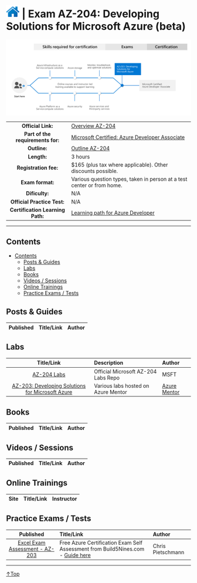 # [![Home](/img/home.png)](certifications.md "Overview Certifications") | Exam AZ-204: Developing Solutions for Microsoft Azure (beta)
![Cert](/img/az-204.png)

|                                   |                                                                                                                         |
| :-------------------------------: | :---------------------------------------------------------------------------------------------------------------------- |
|        **Official Link:**         | [Overview AZ-204](https://docs.microsoft.com/en-us/learn/certifications/exams/AZ-204)                                   |
| **Part of the requirements for:** | [Microsoft Certified: Azure Developer Associate](https://docs.microsoft.com/en-us/learn/certifications/azure-developer) |
|           **Outline:**            | [Outline AZ-204](https://query.prod.cms.rt.microsoft.com/cms/api/am/binary/RE4oZ7B)                                     |
|            **Length:**            | 3 hours                                                                                                                 |
|       **Registration fee:**       | $165 (plus tax where applicable).  Other discounts possible.                                                            |
|         **Exam format:**          | Various question types, taken in person at a test center or from home.                                                  |
|          **Dificulty:**           | N/A                                                                                                                     |
|    **Official Practice Test:**    | N/A                                                                                                                     |
| **Certification Learning Path:**  | [Learning path for Azure Developer](https://query.prod.cms.rt.microsoft.com/cms/api/am/binary/RWtQqM)                   |


___

## Contents
- [Contents](#contents)
    - [Posts & Guides](#posts-&-guides)
    - [Labs](#labs)
    - [Books](#books)
    - [Videos / Sessions](#videos-/-sessions)
    - [Online Trainings](#online-trainings)
    - [Practice Exams / Tests](#practice-exams-/-tests)


## Posts & Guides
| Published | Title/Link | Author |
| :-------: | :--------- | :----- |



## Labs
|                                                           Title/Link                                                           | Description                         | Author                                             |
| :----------------------------------------------------------------------------------------------------------------------------: | :---------------------------------- | :------------------------------------------------- |
|                [AZ-204 Labs](https://github.com/MicrosoftLearning/AZ-204-DevelopingSolutionsforMicrosoftAzure)                 | Official Microsoft AZ-204 Labs Repo | MSFT                                               |
| [AZ-203: Developing Solutions for Microsoft Azure](https://github.com/AzureMentor/AZ-203-DevelopingSolutionsforMicrosoftAzure) | Various labs hosted on Azure Mentor | [Azure Mentor](https://azurementor.wordpress.com/) |


## Books
| Published | Title/Link | Author |
| :-------: | :--------- | :----- |



## Videos / Sessions
| Published | Title/Link | Author |
| :-------: | :--------- | :----- |



## Online Trainings
| Site  | Title/Link | Instructor |
| :---: | :--------- | :--------- |


## Practice Exams / Tests
|                                                                             Published                                                                             | Title/Link                                                                                                                                      | Author            |
| :---------------------------------------------------------------------------------------------------------------------------------------------------------------: | :---------------------------------------------------------------------------------------------------------------------------------------------- | :---------------- |
| [Excel Exam Assessment - AZ-203](https://github.com/Build5Nines/exam-assessments/blob/master/Assessments/Exam-Msft-AZ-203-Self-Assessment-Build5Nines.xlsx?raw=1) | Free Azure Certification Exam Self Assessment from Build5Nines.com  - [Guide here](https://build5nines.com/free-oss-exam-self-assessment-tool/) | Chris Pietschmann |

___
 <a href="#top" title="Back to the top.">↑Top</a>
